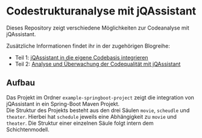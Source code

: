 # Codestrukturanalyse mit jQAssistant

Dieses Repository zeigt verschiedene Möglichkeiten zur Codeanalyse mit jQAssistant. 


Zusätzliche Informationen findet ihr in der zugehörigen Blogreihe:
* Teil 1: [jQAssistant in die eigene Codebasis integrieren](https://uxitra.de/2024/04/04/codestrukturanalyse-mit-jqassistant-teil-1/)
* Teil
  2: [Analyse und Überwachung der Codequalität mit jQAssistant](https://uxitra.de/2024/06/25/codeanalyse-mit-jqassistant-teil-2/)

## Aufbau
Das Projekt im Ordner `example-springboot-project` zeigt die integration von jQAssistant in ein Spring-Boot Maven Projekt. \
Die Struktur des Projekts besteht aus den drei Säulen `movie`, `scheudle` und `theater`. Hierbei hat `schedule` jeweils eine Abhängigkeit zu `movie` und `theater`. Die Struktur einer einzelnen Säule folgt intern dem Schichtenmodell.